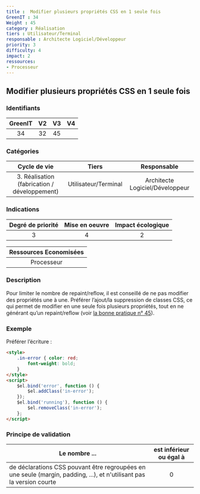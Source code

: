 ```yaml
---
title :  Modifier plusieurs propriétés CSS en 1 seule fois
GreenIT : 34
Weight : 45
category : Réalisation
tiers : Utilisateur/Terminal
responsable : Architecte Logiciel/Développeur
priority: 3
difficulty: 4
impact: 2
ressources:
- Processeur
---
```


## Modifier plusieurs propriétés CSS en 1 seule fois

### Identifiants

| GreenIT |  V2  |  V3  |  V4  |
|:-------:|:----:|:----:|:----:|
|  34    | 32  | 45  |      |

### Catégories

| Cycle de vie |  Tiers  |  Responsable  |
|:---------:|:----:|:----:|
| 3. Réalisation (fabrication / développement) | Utilisateur/Terminal | Architecte Logiciel/Développeur |

### Indications

| Degré de priorité |      Mise en oeuvre       |  Impact écologique    |
|:-------------------:|:-------------------------:|:---------------------:|
| 3 | 4 | 2 |

|Ressources Economisées                                      |
|:----------------------------------------------------------:|
| Processeur |

### Description

Pour limiter le nombre de repaint/reﬂow, il est conseillé de ne pas modifier des propriétés une à une. 
Préférer l’ajout/la suppression de classes CSS, ce qui permet de modifier en une seule fois plusieurs propriétés, tout en ne générant qu’un repaint/reﬂow (voir [la bonne pratique n° 45](/chapters/bonne_pratique_045_fr.md)).

### Exemple

Préférer l’écriture :
```html
<style>
    .in-error { color: red;
        font-weight: bold;
    }
</style>
<script>
    $el.bind('error', function () {
        $el.addClass('in-error');
    });
    $el.bind('running'), function () {
        $el.removeClass('in-error');
    };
</script>
```


### Principe de validation

| Le nombre ...     | est inférieur ou égal à   |  
|-------------------|:-------------------------:|
| de déclarations CSS pouvant être regroupées en une seule (margin, padding, ...), et n'utilisant pas la version courte  | 0  |
